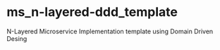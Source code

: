 # ms_n-layered-ddd_template
N-Layered Microservice Implementation template using Domain Driven Desing
